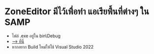 # ZoneEditor มีไว้เพื่อทำ แอเรียพื้นที่ต่างๆ ใน SAMP
- ไฟล์ .exe อยู่ใน bin\Debug
- [--> ที่นี่](https://www.example.com](https://github.com/etxsstudio/ZoneEditor-SAMP/tree/main/bin/Debug)https://github.com/etxsstudio/ZoneEditor-SAMP/tree/main/bin/Debug)
- หากอยาก Build ใหม่ให้ใช้ Visual Studio 2022

